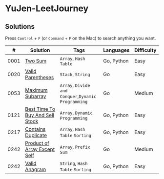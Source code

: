 # YuJen-LeetJourney



## Solutions

Press `Control` + `F` (or `Command` + `F` on the Mac) to search anything you want.

| #    | Solution                                                                                         | Tags                                      |  Languages | Difficulty |
| ---- | ------------------------------------------------------------------------------------------------ | ----------------------------------------- | ---------- | ---------- |
| 0001 | [Two Sum](./Easy/1_Two_Sum/)                                                                               | `Array`, `Hash Table`                         |  Go, Python | Easy       |
| 0020 | [Valid Parentheses](./Easy/20_Valid_Parentheses/)                                                         | `Stack`, `String`                          |  Go  | Easy       |
| 0053 | [Maximum Subarray](./Medium/53_Maximum_Subarray/)                          | `Array`, `Divide and Conquer`,`Dynamic Programming`                          |  Go  | Medium       |
| 0121 | [Best Time To Buy And Sell Stock](./Easy/121_Best_Time_To_Buy_And_Sell_Stock/)                             | `Array`, `Dynamic Programming`                         |  Go, Python | Easy       |
| 0217 | [Contains Duplicate](./Easy/217_Contains_Duplicate/)                                                       | `Array`, `Hash Table` `Sorting`                         |  Go, Python | Easy       |
| 0242 | [Product of Array Except Self](./Medium/238_Product_of_Array_Except_Self/)                       | `Array`, `Prefix Sum`                     |  Go  | Medium       |
| 0242 | [Valid Anagram](./Easy/242_Valid_Anagram/)                                          | `String`, `Hash Table` `Sorting`                        |  Go, Python | Easy       |



